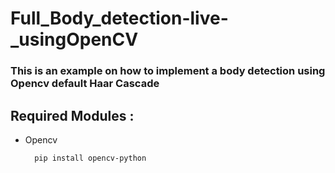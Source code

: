 # Full_Body_detection-live-_usingOpenCV
### This is an example on how to implement a body detection using Opencv default Haar Cascade

## Required Modules :
- Opencv   
    ```bash
      pip install opencv-python
